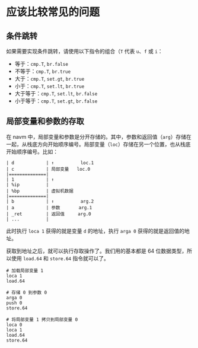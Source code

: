 # 应该比较常见的问题

## 条件跳转

如果需要实现条件跳转，请使用以下指令的组合（`T` 代表 `u`、`f` 或 `i`：

- 等于：`cmp.T`, `br.false`
- 不等于：`cmp.T`, `br.true`
- 大于：`cmp.T`, `set.gt`, `br.true`
- 小于：`cmp.T`, `set.lt`, `br.true`
- 大于等于：`cmp.T`, `set.lt`, `br.false`
- 小于等于：`cmp.T`, `set.gt`, `br.false`

## 局部变量和参数的存取

在 navm 中，局部变量和参数是分开存储的。其中，参数和返回值（`arg`）存储在一起，从栈底方向开始顺序编号。局部变量（`loc`）存储在另一个位置，也从栈底开始顺序编号。比如：

```
| d            | ↑          loc.1
| c            | 局部变量   loc.0
|==============|
| 1            | ↑          
| %ip          |            
| %bp          | 虚拟机数据 
|==============|
| b            | ↑          arg.2
| a            | 参数       arg.1
| _ret         | 返回值     arg.0
| ...          |
```

此时执行 `loca 1` 获得的就是变量 `d` 的地址，执行 `arga 0` 获得的就是返回值的地址。

获取到地址之后，就可以执行存取操作了。我们用的基本都是 64 位数据类型，所以使用 `load.64` 和 `store.64` 指令就可以了。

```
# 加载局部变量 1
loca 1
load.64

# 存储 0 到参数 0
arga 0
push 0
store.64

# 将局部变量 1 拷贝到局部变量 0
loca 0
loca 1
load.64
store.64
```
